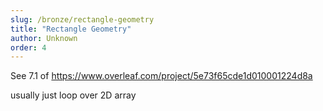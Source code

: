 ```yaml
---
slug: /bronze/rectangle-geometry
title: "Rectangle Geometry"
author: Unknown
order: 4
---
```


See 7.1 of https://www.overleaf.com/project/5e73f65cde1d010001224d8a

usually just loop over 2D array